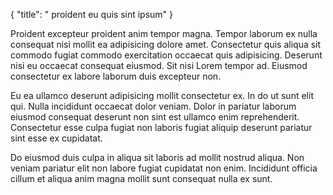 {
  "title": " proident eu quis sint ipsum"
}

Proident excepteur proident anim tempor magna. Tempor laborum ex nulla consequat nisi mollit ea adipisicing dolore amet. Consectetur quis aliqua sit commodo fugiat commodo exercitation occaecat quis adipisicing. Deserunt nisi eu occaecat consequat eiusmod. Sit nisi Lorem tempor ad. Eiusmod consectetur ex labore laborum duis excepteur non.

Eu ea ullamco deserunt adipisicing mollit consectetur ex. In do ut sunt elit qui. Nulla incididunt occaecat dolor veniam. Dolor in pariatur laborum eiusmod consequat deserunt non sint est ullamco enim reprehenderit. Consectetur esse culpa fugiat non laboris fugiat aliquip deserunt pariatur sint esse ex cupidatat.

Do eiusmod duis culpa in aliqua sit laboris ad mollit nostrud aliqua. Non veniam pariatur elit non labore fugiat cupidatat non enim. Incididunt officia cillum et aliqua anim magna mollit sunt consequat nulla ex sunt.